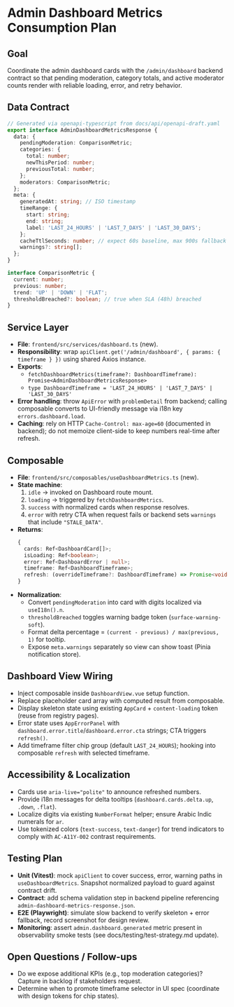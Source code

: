 # Admin Dashboard Metrics Consumption Plan

## Goal
Coordinate the admin dashboard cards with the `/admin/dashboard` backend contract so that pending moderation, category totals, and active moderator counts render with reliable loading, error, and retry behavior.

## Data Contract
```ts
// Generated via openapi-typescript from docs/api/openapi-draft.yaml
export interface AdminDashboardMetricsResponse {
  data: {
    pendingModeration: ComparisonMetric;
    categories: {
      total: number;
      newThisPeriod: number;
      previousTotal: number;
    };
    moderators: ComparisonMetric;
  };
  meta: {
    generatedAt: string; // ISO timestamp
    timeRange: {
      start: string;
      end: string;
      label: 'LAST_24_HOURS' | 'LAST_7_DAYS' | 'LAST_30_DAYS';
    };
    cacheTtlSeconds: number; // expect 60s baseline, max 900s fallback
    warnings?: string[];
  };
}

interface ComparisonMetric {
  current: number;
  previous: number;
  trend: 'UP' | 'DOWN' | 'FLAT';
  thresholdBreached?: boolean; // true when SLA (48h) breached
}
```

## Service Layer
- **File**: `frontend/src/services/dashboard.ts` (new).
- **Responsibility**: wrap `apiClient.get('/admin/dashboard', { params: { timeframe } })` using shared Axios instance.
- **Exports**:
  - `fetchDashboardMetrics(timeframe?: DashboardTimeframe): Promise<AdminDashboardMetricsResponse>`
  - `type DashboardTimeframe = 'LAST_24_HOURS' | 'LAST_7_DAYS' | 'LAST_30_DAYS'`
- **Error handling**: throw `ApiError` with `problemDetail` from backend; calling composable converts to UI-friendly message via i18n key `errors.dashboard.load`.
- **Caching**: rely on HTTP `Cache-Control: max-age=60` (documented in backend); do not memoize client-side to keep numbers real-time after refresh.

## Composable
- **File**: `frontend/src/composables/useDashboardMetrics.ts` (new).
- **State machine**:
  1. `idle` → invoked on Dashboard route mount.
  2. `loading` → triggered by `fetchDashboardMetrics`.
  3. `success` with normalized cards when response resolves.
  4. `error` with retry CTA when request fails or backend sets `warnings` that include `"STALE_DATA"`.
- **Returns**:
  ```ts
  {
    cards: Ref<DashboardCard[]>;
    isLoading: Ref<boolean>;
    error: Ref<DashboardError | null>;
    timeframe: Ref<DashboardTimeframe>;
    refresh: (overrideTimeframe?: DashboardTimeframe) => Promise<void>;
  }
  ```
- **Normalization**:
  - Convert `pendingModeration` into card with digits localized via `useI18n().n`.
  - `thresholdBreached` toggles warning badge token (`surface-warning-soft`).
  - Format delta percentage = `(current - previous) / max(previous, 1)` for tooltip.
  - Expose `meta.warnings` separately so view can show toast (Pinia notification store).

## Dashboard View Wiring
- Inject composable inside `DashboardView.vue` setup function.
- Replace placeholder card array with computed result from composable.
- Display skeleton state using existing `AppCard` + `content-loading` token (reuse from registry pages).
- Error state uses `AppErrorPanel` with `dashboard.error.title`/`dashboard.error.cta` strings; CTA triggers `refresh()`.
- Add timeframe filter chip group (default `LAST_24_HOURS`); hooking into composable `refresh` with selected timeframe.

## Accessibility & Localization
- Cards use `aria-live="polite"` to announce refreshed numbers.
- Provide i18n messages for delta tooltips (`dashboard.cards.delta.up`, `.down`, `.flat`).
- Localize digits via existing `NumberFormat` helper; ensure Arabic Indic numerals for `ar`.
- Use tokenized colors (`text-success`, `text-danger`) for trend indicators to comply with `AC-A11Y-002` contrast requirements.

## Testing Plan
- **Unit (Vitest)**: mock `apiClient` to cover success, error, warning paths in `useDashboardMetrics`. Snapshot normalized payload to guard against contract drift.
- **Contract**: add schema validation step in backend pipeline referencing `admin-dashboard-metrics-response.json`.
- **E2E (Playwright)**: simulate slow backend to verify skeleton + error fallback, record screenshot for design review.
- **Monitoring**: assert `admin.dashboard.generated` metric present in observability smoke tests (see docs/testing/test-strategy.md update).

## Open Questions / Follow-ups
- Do we expose additional KPIs (e.g., top moderation categories)? Capture in backlog if stakeholders request.
- Determine when to promote timeframe selector in UI spec (coordinate with design tokens for chip states).
